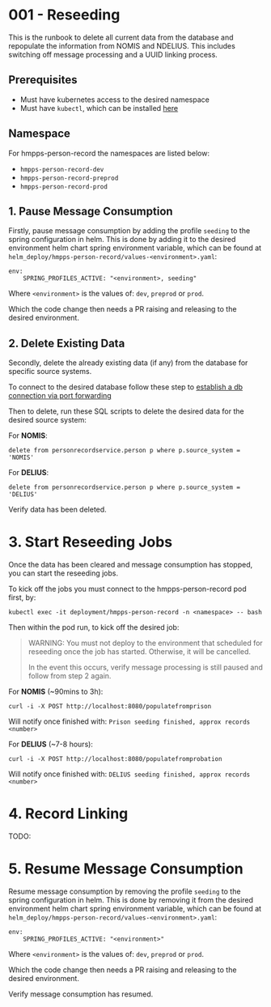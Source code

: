 # 001 - Reseeding

This is the runbook to delete all current data from the database and repopulate the information from NOMIS and NDELIUS.
This includes switching off message processing and a UUID linking process.

## Prerequisites

* Must have kubernetes access to the desired namespace
* Must have `kubectl`, which can be installed [here](https://kubernetes.io/docs/tasks/tools/#kubectl)

## Namespace

For hmpps-person-record the namespaces are listed below:
* `hmpps-person-record-dev`
* `hmpps-person-record-preprod`
* `hmpps-person-record-prod`

## 1. Pause Message Consumption

Firstly, pause message consumption by adding the profile `seeding` to the spring configuration in helm.
This is done by adding it to the desired environment helm chart spring environment variable, which can be found at `helm_deploy/hmpps-person-record/values-<environment>.yaml`:

```
env:
    SPRING_PROFILES_ACTIVE: "<environment>, seeding"
```

Where `<environment>` is the values of: `dev`, `preprod` or `prod`.

Which the code change then needs a PR raising and releasing to the desired environment.

## 2. Delete Existing Data

Secondly, delete the already existing data (if any) from the database for specific source systems.

To connect to the desired database follow these step to [establish a db connection via port forwarding](002-setup-db-port-forwarding.md)

Then to delete, run these SQL scripts to delete the desired data for the desired source system:

For **NOMIS**:
```
delete from personrecordservice.person p where p.source_system = 'NOMIS'
```

For **DELIUS**:
```
delete from personrecordservice.person p where p.source_system = 'DELIUS'
```

Verify data has been deleted.

# 3. Start Reseeding Jobs

Once the data has been cleared and message consumption has stopped, you can start the reseeding jobs.

To kick off the jobs you must connect to the hmpps-person-record pod first, by:

```shell
kubectl exec -it deployment/hmpps-person-record -n <namespace> -- bash
```


Then within the pod run, to kick off the desired job:

> WARNING:
> You must not deploy to the environment that scheduled for reseeding once the job has started. Otherwise, it will be cancelled.
>
> In the event this occurs, verify message processing is still paused and follow from step 2 again.

For **NOMIS** (~90mins to 3h):
```
curl -i -X POST http://localhost:8080/populatefromprison 
```
Will notify once finished with: `Prison seeding finished, approx records <number>`

For **DELIUS** (~7-8 hours):
```
curl -i -X POST http://localhost:8080/populatefromprobation
```
Will notify once finished with: `DELIUS seeding finished, approx records <number>`

# 4. Record Linking

TODO:

# 5. Resume Message Consumption
 
Resume message consumption by removing the profile `seeding` to the spring configuration in helm.
This is done by removing it from the desired environment helm chart spring environment variable, which can be found at `helm_deploy/hmpps-person-record/values-<environment>.yaml`:

```
env:
    SPRING_PROFILES_ACTIVE: "<environment>"
```

Where `<environment>` is the values of: `dev`, `preprod` or `prod`.

Which the code change then needs a PR raising and releasing to the desired environment.

Verify message consumption has resumed.
